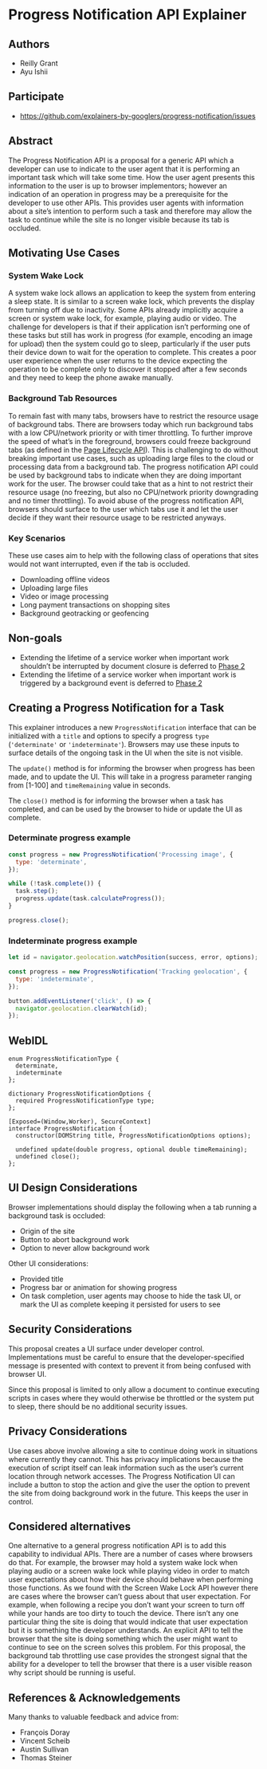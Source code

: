 # Progress Notification API Explainer

## Authors

- Reilly Grant
- Ayu Ishii

## Participate

- https://github.com/explainers-by-googlers/progress-notification/issues

## Abstract

The Progress Notification API is a proposal for a generic API which a developer can use to indicate to the user agent that it is performing an important task which will take some time. How the user agent presents this information to the user is up to browser implementors; however an indication of an operation in progress may be a prerequisite for the developer to use other APIs. This provides user agents with information about a site’s intention to perform such a task and therefore may allow the task to continue while the site is no longer visible because its tab is occluded.

## Motivating Use Cases

### System Wake Lock

A system wake lock allows an application to keep the system from entering a sleep state. It is similar to a screen wake lock, which prevents the display from turning off due to inactivity. Some APIs already implicitly acquire a screen or system wake lock, for example, playing audio or video. The challenge for developers is that if their application isn’t performing one of these tasks but still has work in progress (for example, encoding an image for upload) then the system could go to sleep, particularly if the user puts their device down to wait for the operation to complete. This creates a poor user experience when the user returns to the device expecting the operation to be complete only to discover it stopped after a few seconds and they need to keep the phone awake manually.

### Background Tab Resources

To remain fast with many tabs, browsers have to restrict the resource usage of background tabs. There are browsers today which run background tabs with a low CPU/network priority or with timer throttling. To further improve the speed of what’s in the foreground, browsers could freeze background tabs (as defined in the [Page Lifecycle API](https://wicg.github.io/page-lifecycle/spec.html)). This is challenging to do without breaking important use cases, such as uploading large files to the cloud or processing data from a background tab. The progress notification API could be used by background tabs to indicate when they are doing important work for the user. The browser could take that as a hint to not restrict their resource usage (no freezing, but also no CPU/network priority downgrading and no timer throttling). To avoid abuse of the progress notification API, browsers should surface to the user which tabs use it and let the user decide if they want their resource usage to be restricted anyways.

### Key Scenarios

These use cases aim to help with the following class of operations that sites would not want interrupted, even if the tab is occluded.

* Downloading offline videos
* Uploading large files
* Video or image processing
* Long payment transactions on shopping sites
* Background geotracking or geofencing

## Non-goals

* Extending the lifetime of a service worker when important work shouldn’t be interrupted by document closure is deferred to [Phase 2](/sw-explainer.md)
* Extending the lifetime of a service worker when important work is triggered by a background event is deferred to [Phase 2](/sw-explainer.md)

## Creating a Progress Notification for a Task

This explainer introduces a new `ProgressNotification` interface that can be initialized with a `title` and options to specify a progress `type` (`'determinate'` or `'indeterminate'`). Browsers may use these inputs to surface details of the ongoing task in the UI when the site is not visible.

The `update()` method is for informing the browser when progress has been made, and to update the UI. This will take in a progress parameter ranging from [1-100] and `timeRemaining` value in seconds.

The `close()` method is for informing the browser when a task has completed, and can be used by the browser to hide or update the UI as complete. 

### Determinate progress example

```js
const progress = new ProgressNotification('Processing image', {
  type: 'determinate',
});

while (!task.complete()) {
  task.step();
  progress.update(task.calculateProgress());
}

progress.close();
```

### Indeterminate progress example

```js
let id = navigator.geolocation.watchPosition(success, error, options);

const progress = new ProgressNotification('Tracking geolocation', {
  type: 'indeterminate',
});

button.addEventListener('click', () => {
  navigator.geolocation.clearWatch(id);
});
```

## WebIDL

```idl
enum ProgressNotificationType {
  determinate,
  indeterminate
};

dictionary ProgressNotificationOptions {
  required ProgressNotificationType type;
};

[Exposed=(Window,Worker), SecureContext]
interface ProgressNotification {
  constructor(DOMString title, ProgressNotificationOptions options);

  undefined update(double progress, optional double timeRemaining);
  undefined close();
};
```

## UI Design Considerations

Browser implementations should display the following when a tab running a background task is occluded:

* Origin of the site
* Button to abort background work
* Option to never allow background work

Other UI considerations:

* Provided title
* Progress bar or animation for showing progress 
* On task completion, user agents may choose to hide the task UI, or mark the UI as complete keeping it persisted for users to see

## Security Considerations

This proposal creates a UI surface under developer control. Implementations must be careful to ensure that the developer-specified message is presented with context to prevent it from being confused with browser UI.

Since this proposal is limited to only allow a document to continue executing scripts in cases where they would otherwise be throttled or the system put to sleep, there should be no additional security issues. 

## Privacy Considerations

Use cases above involve allowing a site to continue doing work in situations where currently they cannot. This has privacy implications because the execution of script itself can leak information such as the user’s current location through network accesses. The Progress Notification UI can include a button to stop the action and give the user the option to prevent the site from doing background work in the future. This keeps the user in control.  

## Considered alternatives

One alternative to a general progress notification API is to add this capability to individual APIs. There are a number of cases where browsers do that. For example, the browser may hold a system wake lock when playing audio or a screen wake lock while playing video in order to match user expectations about how their device should behave when performing those functions. As we found with the Screen Wake Lock API however there are cases where the browser can’t guess about that user expectation. For example, when following a recipe you don’t want your screen to turn off while your hands are too dirty to touch the device. There isn’t any one particular thing the site is doing that would indicate that user expectation but it is something the developer understands. An explicit API to tell the browser that the site is doing something which the user might want to continue to see on the screen solves this problem. For this proposal, the background tab throttling use case provides the strongest signal that the ability for a developer to tell the browser that there is a user visible reason why script should be running is useful.

## References & Acknowledgements

Many thanks to valuable feedback and advice from:

* François Doray
* Vincent Scheib
* Austin Sullivan
* Thomas Steiner
